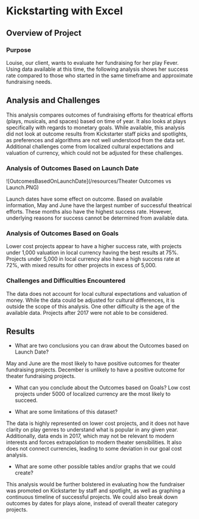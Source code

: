 # Kickstarting with Excel

## Overview of Project

### Purpose

Louise, our client, wants to evaluate her fundraising for her play Fever. Using data available at this time, the following analysis shows her success rate compared to those who started in the same timeframe and approximate fundraising needs.

## Analysis and Challenges

This analysis compares outcomes of fundraising efforts for theatrical efforts (plays, musicals, and spaces) based on time of year. It also looks at plays specifically with regards to monetary goals. While available, this analysis did not look at outcome results from Kickstarter staff picks and spotlights, as preferences and algorithms are not well understood from the data set. Additional challenges come from localized cultural expectations and valuation of currency, which could not be adjusted for these challenges.

### Analysis of Outcomes Based on Launch Date

![OutcomesBasedOnLaunchDate](/resources/Theater Outcomes vs Launch.PNG)

Launch dates have some effect on outcome. Based on available information, May and June have the largest number of successful theatrical efforts. These months also have the highest success rate. However, underlying reasons for success cannot be determined from available data.

### Analysis of Outcomes Based on Goals

Lower cost projects appear to have a higher success rate, with projects under 1,000 valuation in local currency having the best results at 75%. Projects under 5,000 in local currency also have a high success rate at 72%, with mixed results for other projects in excess of 5,000.

### Challenges and Difficulties Encountered

The data does not account for local cultural expectations and valuation of money. While the data could be adjusted for cultural differences, it is outside the scope of this analysis. One other difficulty is the age of the available data. Projects after 2017 were not able to be considered.

## Results

- What are two conclusions you can draw about the Outcomes based on Launch Date?

May and June are the most likely to have positive outcomes for theater fundraising projects. December is unlikely to have a positive outcome for theater fundraising projects.

- What can you conclude about the Outcomes based on Goals?
Low cost projects under 5000 of localized currency are the most likely to succeed.

- What are some limitations of this dataset?

The data is highly represented on lower cost projects, and it does not have clarity on play genres to understand what is popular in any given year. Additionally, data ends in 2017, which may not be relevant to modern interests and forces extrapolation to modern theater sensibilities. It also does not connect currencies, leading to some deviation in our goal cost analysis.

- What are some other possible tables and/or graphs that we could create?

This analysis would be further bolstered in evaluating how the fundraiser was promoted on Kickstarter by staff and spotlight, as well as graphing a continuous timeline of successful projects. We could also break down outcomes by dates for plays alone, instead of overall theater category projects.
